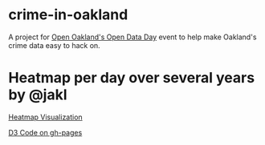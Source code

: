 crime-in-oakland
================

A project for <a href="http://openoakland.github.com/open-data-day-2013/">Open Oakland's Open Data Day</a> event to help make Oakland's crime data easy to hack on.

Heatmap per day over several years by @jakl
=====================
[Heatmap Visualization](http://robert-chiniquy.github.com/crime-in-oakland/)

[D3 Code on gh-pages](https://github.com/robert-chiniquy/crime-in-oakland/tree/gh-pages)

